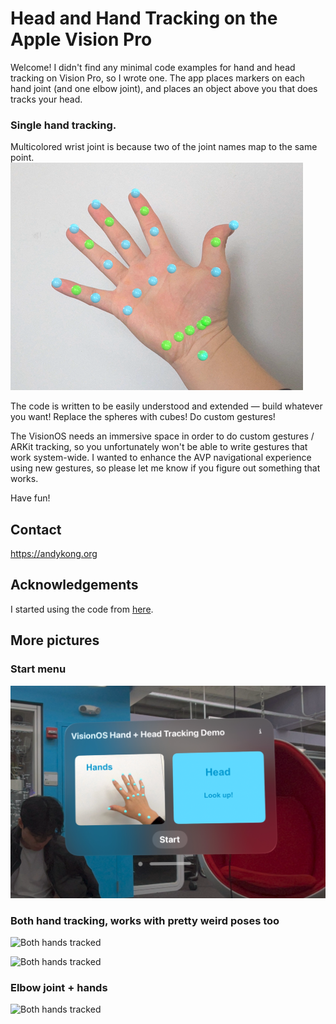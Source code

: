 Head and Hand Tracking on the Apple Vision Pro
===========
Welcome! I didn't find any minimal code examples for hand and head tracking on Vision Pro, so I wrote one. The app places markers on each hand joint (and one elbow joint), and places an object above you that does tracks your head. 

### Single hand tracking. 
Multicolored wrist joint is because two of the joint names map to the same point.
![Single hand with trackers](README_media/singlehand.png)

The code is written to be easily understood and extended — build whatever you want! Replace the spheres with cubes! Do custom gestures! 

The VisionOS needs an immersive space in order to do custom gestures / ARKit tracking, so you unfortunately won't be able to write gestures that work system-wide. I wanted to enhance the AVP navigational experience using new gestures, so please let me know if you figure out something that works. 

Have fun!

Contact
--------
https://andykong.org

Acknowledgements
--------
I started using the code from [here](https://github.com/FlipByBlink/HandsRuler).

More pictures
--------

### Start menu
![Start menu](README_media/introscreen.png)



### Both hand tracking, works with pretty weird poses too
![Both hands tracked](README_media/bothhands.png)

![Both hands tracked](README_media/bothhandscrossed.png)

### Elbow joint + hands
![Both hands tracked](README_media/handandelbow.png)
